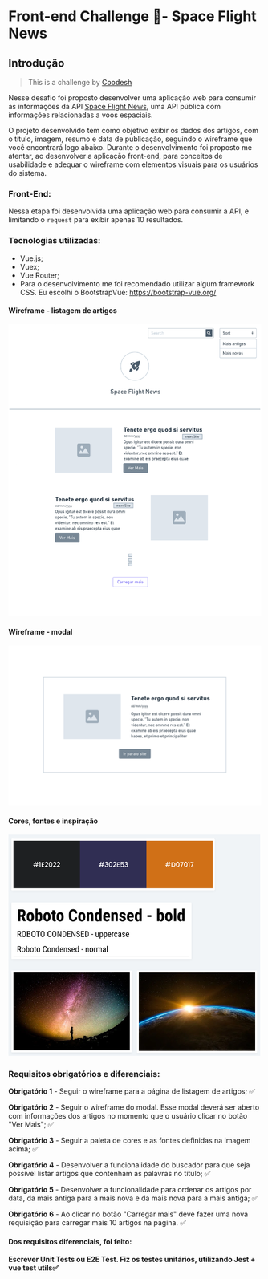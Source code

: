 # Front-end Challenge 🏅- Space Flight News

## Introdução

>  This is a challenge by [Coodesh](https://coodesh.com/)

Nesse desafio foi proposto desenvolver uma aplicação web para consumir as informações da API [Space Flight News](https://api.spaceflightnewsapi.net/v3/documentation), uma API pública com informações relacionadas a voos espaciais.

O projeto desenvolvido tem como objetivo exibir os dados dos artigos, com o título, imagem, resumo e data de publicação, seguindo o wireframe que você encontrará logo abaixo. Durante o desenvolvimento foi proposto me atentar, ao desenvolver a aplicação front-end, para conceitos de usabilidade e adequar o wireframe com elementos visuais para os usuários do sistema.

### Front-End:

Nessa etapa foi desenvolvida uma aplicação web para consumir a API, e limitando o `request` para exibir apenas 10 resultados.

### Tecnologias utilizadas:

- Vue.js;
- Vuex;
- Vue Router;
- Para o desenvolvimento me foi recomendado utilizar algum framework CSS. Eu escolhi o BootstrapVue: https://bootstrap-vue.org/

#### Wireframe - listagem de artigos

![Wireframe](./img/wireframe.png) 

#### Wireframe - modal

![Wireframe](./img/wireframe-modal.png) 


#### Cores, fontes e inspiração

![Cores, fontes e inspiração](./img/font-colors.png)


### Requisitos obrigatórios e diferenciais: 

**Obrigatório 1** - Seguir o wireframe para a página de listagem de artigos; ✅

**Obrigatório 2** - Seguir o wireframe do modal. Esse modal deverá ser aberto com informações dos artigos no momento que o usuário clicar no botão "Ver Mais"; ✅

**Obrigatório 3** - Seguir a paleta de cores e as fontes definidas na imagem acima; ✅

**Obrigatório 4** - Desenvolver a funcionalidade do buscador para que seja possível listar artigos que contenham as palavras no título; ✅

**Obrigatório 5** - Desenvolver a funcionalidade para ordenar os artigos por data, da mais antiga para a mais nova e da mais nova para a mais antiga; ✅

**Obrigatório 6** - Ao clicar no botão "Carregar mais" deve fazer uma nova requisição para carregar mais 10 artigos na página. ✅

#### Dos requisitos diferenciais, foi feito: 

**Escrever Unit Tests ou E2E Test. Fiz os testes unitários, utilizando Jest + vue test utils✅**

